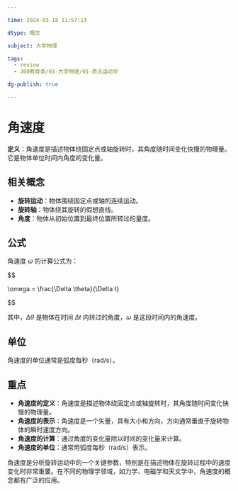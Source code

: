 ```yaml
---

time: 2024-03-18 11:57:13

dtype: 概念

subject: 大学物理

tags:
  - review
  - 300教育类/03-大学物理/01-质点运动学

dg-publish: true

---
```


# 角速度

**定义**：角速度是描述物体绕固定点或轴旋转时，其角度随时间变化快慢的物理量。它是物体单位时间内角度的变化量。

## 相关概念
- **旋转运动**：物体围绕固定点或轴的连续运动。
- **旋转轴**：物体绕其旋转的假想直线。
- **角度**：物体从初始位置到最终位置所转过的量度。

## 公式

角速度 $\omega$ 的计算公式为：

$$

\omega = \frac{\Delta \theta}{\Delta t}

$$

其中，$\Delta \theta$ 是物体在时间 $\Delta t$ 内转过的角度，$\omega$ 是这段时间内的角速度。

## 单位

角速度的单位通常是弧度每秒（rad/s）。

## 重点
- **角速度的定义**：角速度是描述物体绕固定点或轴旋转时，其角度随时间变化快慢的物理量。
- **角速度的表示**：角速度是一个矢量，具有大小和方向，方向通常垂直于旋转物体的瞬时速度方向。
- **角速度的计算**：通过角度的变化量除以时间的变化量来计算。
- **角速度的单位**：通常用弧度每秒（rad/s）表示。

角速度是分析旋转运动中的一个关键参数，特别是在描述物体在旋转过程中的速度变化时非常重要。在不同的物理学领域，如力学、电磁学和天文学中，角速度的概念都有广泛的应用。

